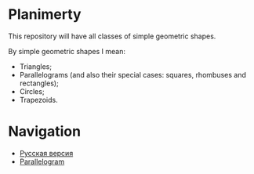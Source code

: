 # Planimerty
This repository will have all classes of simple geometric shapes.

By simple geometric shapes I mean:
* Triangles;
* Parallelograms (and also their special cases: squares, rhombuses and rectangles);
* Circles;
* Trapezoids.

# Navigation
* [Русская версия](/README_rus.md)
* [Parallelogram](/parallelogram/parallelogram.md)
